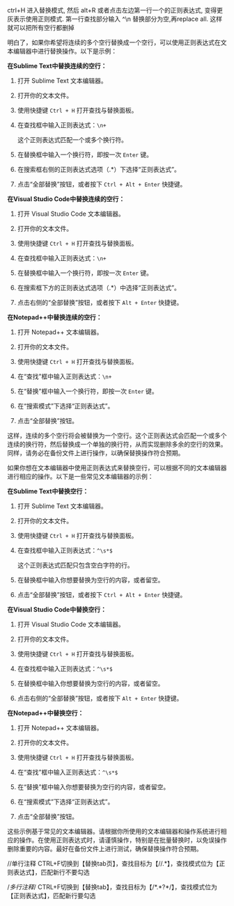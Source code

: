 ctrl+H 进入替换模式, 然后 alt+R 或者点击左边第一行一个的正则表达式, 变得更灰表示使用正则模式. 第一行查找部分输入 ^\n 替换部分为空,再replace all. 这样就可以把所有空行都删掉


明白了，如果你希望将连续的多个空行替换成一个空行，可以使用正则表达式在文本编辑器中进行替换操作。以下是示例：

**在Sublime Text中替换连续的空行：**

1. 打开 Sublime Text 文本编辑器。

2. 打开你的文本文件。

3. 使用快捷键 `Ctrl + H` 打开查找与替换面板。

4. 在查找框中输入正则表达式：`\n+`

   这个正则表达式匹配一个或多个换行符。

5. 在替换框中输入一个换行符，即按一次 `Enter` 键。

6. 在搜索框右侧的正则表达式选项（.*）下选择“正则表达式”。

7. 点击“全部替换”按钮，或者按下 `Ctrl + Alt + Enter` 快捷键。

**在Visual Studio Code中替换连续的空行：**

1. 打开 Visual Studio Code 文本编辑器。

2. 打开你的文本文件。

3. 使用快捷键 `Ctrl + H` 打开查找与替换面板。

4. 在查找框中输入正则表达式：`\n+`

5. 在替换框中输入一个换行符，即按一次 `Enter` 键。

6. 在搜索框下方的正则表达式选项（.*）中选择“正则表达式”。

7. 点击右侧的“全部替换”按钮，或者按下 `Alt + Enter` 快捷键。

**在Notepad++中替换连续的空行：**

1. 打开 Notepad++ 文本编辑器。

2. 打开你的文本文件。

3. 使用快捷键 `Ctrl + H` 打开查找与替换面板。

4. 在“查找”框中输入正则表达式：`\n+`

5. 在“替换”框中输入一个换行符，即按一次 `Enter` 键。

6. 在“搜索模式”下选择“正则表达式”。

7. 点击“全部替换”按钮。

这样，连续的多个空行将会被替换为一个空行。这个正则表达式会匹配一个或多个连续的换行符，然后替换成一个单独的换行符，从而实现删除多余的空行的效果。同样，请务必在备份文件上进行操作，以确保替换操作符合预期。


如果你想在文本编辑器中使用正则表达式来替换空行，可以根据不同的文本编辑器进行相应的操作。以下是一些常见文本编辑器的示例：

**在Sublime Text中替换空行：**

1. 打开 Sublime Text 文本编辑器。

2. 打开你的文本文件。

3. 使用快捷键 `Ctrl + H` 打开查找与替换面板。

4. 在查找框中输入正则表达式：`^\s*$`

   这个正则表达式匹配只包含空白字符的行。

5. 在替换框中输入你想要替换为空行的内容，或者留空。

6. 点击“全部替换”按钮，或者按下 `Ctrl + Alt + Enter` 快捷键。

**在Visual Studio Code中替换空行：**

1. 打开 Visual Studio Code 文本编辑器。

2. 打开你的文本文件。

3. 使用快捷键 `Ctrl + H` 打开查找与替换面板。

4. 在查找框中输入正则表达式：`^\s*$`

5. 在替换框中输入你想要替换为空行的内容，或者留空。

6. 点击右侧的“全部替换”按钮，或者按下 `Alt + Enter` 快捷键。

**在Notepad++中替换空行：**

1. 打开 Notepad++ 文本编辑器。

2. 打开你的文本文件。

3. 使用快捷键 `Ctrl + H` 打开查找与替换面板。

4. 在“查找”框中输入正则表达式：`^\s*$`

5. 在“替换”框中输入你想要替换为空行的内容，或者留空。

6. 在“搜索模式”下选择“正则表达式”。

7. 点击“全部替换”按钮。

这些示例基于常见的文本编辑器。请根据你所使用的文本编辑器和操作系统进行相应的操作。在使用正则表达式时，请谨慎操作，特别是在批量替换时，以免误操作删除重要的内容。最好在备份文件上进行测试，确保替换操作符合预期。

//单行注释
CTRL+F切换到【替换tab页】，查找目标为【//.*】，查找模式位为【正则表达式】，匹配新行不要勾选

/*多行注释*/
CTRL+F切换到【替换tab】，查找目标为【/\*.*?\*/】，查找模式位为【正则表达式】，匹配新行要勾选
